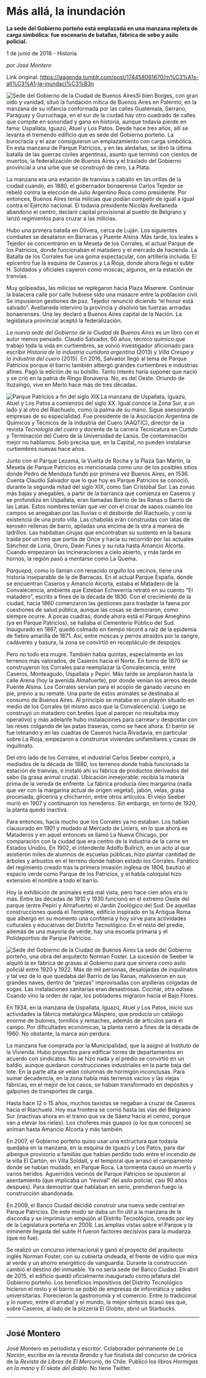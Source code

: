 # Más allá, la inundación

**La sede del Gobierno porteño está emplazada en una manzana repleta de carga simbólica: fue escenario de batallas, fábrica de sebo y asilo policial.**

1 de junio de 2018 - Historia

_por José Montero_

Link original: https://laagenda.tumblr.com/post/174458061670/m%C3%A1s-all%C3%A1-la-inundaci%C3%B3n

![Sede del Gobierno de la Ciudad de Buenos Aires](https://64.media.tumblr.com/f8b20a334282d8dd5b789a368b2274b5/tumblr_inline_p9nefqpBT91t6q87u_500.jpg)Si bien Borges, con gran oído y vanidad, situó la fundación mítica de Buenos Aires en Palermo, en la manzana de su infancia conformada por las calles Guatemala, Serrano, Paraguay y Gurruchaga, en el sur de la ciudad hay otro cuadrado de calles que compite en sonoridad y gana en historia, aunque todavía pierde en fama: Uspallata, Iguazú, Atuel y Los Patos. Desde hace tres años, allí se levanta el tremendo edificio que es sede del Gobierno porteño. La burocracia y el azar consiguieron un emplazamiento con carga simbólica. En esta manzana de Parque Patricios, y en las aledañas, se libró la última batalla de las guerras civiles argentinas, asunto que terminó con cientos de muertos, la federalización de Buenos Aires y el traslado del Gobierno provincial a una urbe que se construyó de cero, La Plata.

La manzana era una estación de tranvías a caballo en las orillas de la ciudad cuando, en 1880, el gobernador bonaerense Carlos Tejedor se rebeló contra la elección de Julio Argentino Roca como presidente. Por entonces, Buenos Aires tenía milicias que podían competir de igual a igual contra el Ejército nacional. El todavía presidente Nicolás Avellaneda abandonó el centro, declaró capital provisional al pueblo de Belgrano y lanzó regimientos para cruzar a las milicias.

Hubo una primera batalla en Olivera, cerca de Luján. Los siguientes combates se desataron en Barracas y Puente Alsina. Más tarde, los leales a Tejedor se concentraron en la Meseta de los Corrales, el actual Parque de los Patricios, donde funcionaban el matadero y el mercado de hacienda. La Batalla de los Corrales fue una goma espectacular, con artillería incluida. El epicentro fue la esquina de Caseros y La Rioja, donde ahora llega el subte H. Soldados y oficiales cayeron como moscas; algunos, en la estación de tranvías.

Muy golpeadas, las milicias se replegaron hacia Plaza Miserere. Continuar la balacera calle por calle hubiese sido una masacre entre la población civil. Se impusieron gestiones de paz. Tejedor renunció diciendo “el honor está salvado”. Avellaneda intervino la provincia y disolvió las fuerzas armadas bonaerenses. Una ley declaró a Buenos Aires capital de la Nación. La legislatura provincial aceptó la federalización. 

*La nueva sede del Gobierno de la Ciudad de Buenos Aires* es un libro con el autor menos pensado. Claudio Salvador, 60 años, técnico químico que trabajó toda la vida en curtiembres, se volvió investigador aficionado para escribir *Historia de la industria curtidora argentina* (2013) y *Villa Crespo y la industria del cuero* (2015). En 2016, Salvador llegó al tema de Parque Patricios porque el barrio también albergó grandes curtiembres e industrias afines. Pagó la edición de su bolsillo. Tanto interés haría suponer que nació y se crió en la patria de Ringo Bonavena. No, es del Oeste. Oriundo de Ituzaingó, vive en Merlo hace más de tres décadas.

![Parque Patricios a fin del siglo XIX](https://64.media.tumblr.com/7cfaffe47bb45e1e08d5b70baf2a78e7/tumblr_inline_p9nefrARW11t6q87u_500.jpg) La manzana de Uspallata, Iguazú, Atuel y Los Patos a comienzos del siglo XX. Igual conoce la Zona Sur, a un lado y al otro del Riachuelo, como la palma de su mano. Sigue asesorando empresas de su especialidad. Fue presidente de la Asociación Argentina de Químicos y Técnicos de la Industria del Cuero (AAQTIC), director de la revista *Tecnología del cuero* y docente de la carrera Tecnicatura en Curtido y Terminación del Cuero de la Universidad de Lanús. De contaminación mejor no hablamos. Solo precisa que, en la Capital, no pueden instalarse curtiembres nuevas hace años.

Junto con el Parque Lezama, la Vuelta de Rocha y la Plaza San Martín, la Meseta de Parque Patricios es mencionada como uno de los posibles sitios donde Pedro de Mendoza fundó por primera vez Buenos Aires, en 1536. Cuenta Claudio Salvador que lo que hoy es Parque Patricios se conoció, durante la segunda mitad del siglo XIX, como San Cristóbal Sur. Las zonas más bajas y anegables, a partir de la barranca que comienza en Caseros y se profundiza en Uspallata, eran llamadas Barrio de las Ranas o Barrio de las Latas. Estos nombres tenían que ver con el croar de sapos cuando los campos se anegaban por las lluvias o el desborde del Riachuelo, y con la existencia de una proto villa. Las chabolas eran construidas con latas de kerosén rellenas de barro, apiladas una encima de la otra a manera de ladrillos. Las habitaban cirujas que encontraban su sustento en la basura traída por un tren que partía de Once y hacía su recorrido por las actuales Sánchez de Loria, Oruro, Deán Funes y su ruta hasta Amancio Alcorta. Cuando empezaron las incineraciones a cielo abierto, y más tarde en hornos, la región pasó a mentarse como La Quema.

P*arquepá*, como lo llaman con renacido orgullo los vecinos, tiene una historia inseparable de la de Barracas. En el actual Parque España, donde se encuentran Caseros y Amancio Alcorta, estaba el Matadero de la Convalecencia, ambiente que Esteban Echeverría retrató en su cuento “El matadero”, escrito a fines de la década de 1830. Con el crecimiento de la ciudad, hacia 1860 comenzaron las gestiones para trasladar la faena por cuestiones de salud pública, aunque las cosas se demoraron, como siempre ocurre. A pocas cuadras, donde ahora está el Parque Ameghino (ya en Parque Patricios), se hallaba el Cementerio Público del Sud. Inaugurado en 1867, quedó colmado en tiempo récord a raíz de la epidemia de fiebre amarilla de 1871. Así, entre moscas y perros atraídos por la sangre, cadáveres y basura, la zona se convirtió en receptáculo de despojos. 

Pero no todo era mugre. También había quintas, especialmente en los terrenos más valorados, de Caseros hacia el Norte. En torno de 1870 se construyeron los Corrales para reemplazar la Convalecencia, entre Caseros, Monteagudo, Uspallata y Pepirí. Más tarde se ampliaron hasta la calle Arena (hoy la avenida Almafuerte), por donde venían los arreos desde Puente Alsina. Los Corrales servían para el acopio de ganado vacuno en pie, previo a su remate. Una parte de estos animales se destinaba al consumo de Buenos Aires. Al principio se mataba en un playón situado en medio de los Corrales (el mismo asco que la Convalecencia). Luego se construyó un matadero con bretes (que al parecer no resultaba muy operativo) y más adelante hubo instalaciones para carnear y despostar con las reses colgando de las patas traseras, como se hace ahora. El barrio se fue loteando y en las cuadras de Caseros hacia Rivadavia, en particular sobre La Rioja, empezaron a construirse viviendas unifamiliares y casas de inquilinato.

Del otro lado de los Corrales, el industrial Carlos Seeber compró, a mediados de la década de 1880, los terrenos donde había funcionado la estación de tranvías, e instaló ahí su fábrica de productos derivados del sebo (la grasa animal cruda). Ubicación inmejorable: recibía la materia prima de la vereda de enfrente. La fábrica producía óleo margarina (nada que ver con la margarina actual de origen vegetal), jabón, velas, grasa procesada, glicerina y chicharrón, entre otros artículos. El viejo Seeber murió en 1907 y continuaron los herederos. Sin embargo, en torno de 1920, la planta quedó inactiva.

Para entonces, hacía mucho que los Corrales ya no estaban. Los habían clausurado en 1901 y mudado al Mercado de Liniers, en lo que ahora es Mataderos y en aquel entonces se llamó La Nueva Chicago, por comparación con la ciudad que era centro de la industria de la carne en Estados Unidos. En 1902, el intendente Adolfo Bullrich, en un acto al que asistieron miles de alumnos de escuelas públicas, hizo plantar cantidad de árboles y arbustos en el terreno donde habían estado los Corrales. Fanático del regimiento creado tras la primera invasión inglesa de 1806, bautizó al espacio verde como Parque de los Patricios, y el habla coloquial hizo extensivo el nombre a todo el barrio.

Hoy la exhibición de animales está mal vista, pero hace cien años era lo más. Entre las décadas de 1910 y 1930 funcionó en el extremo Oeste del parque (entre Pepirí y Almafuerte) el Jardín Zoológico del Sud. De aquellas construcciones queda el Templete, edificio inspirado en la Antigua Roma que albergó en su momento una confitería y hoy sirve para actividades culturales y educativas del Distrito Tecnológico. En el resto del predio, además de una mayoría de verde, hay una escuela primaria y el Polideportivo de Parque Patricios.

![Sede del Gobierno de la Ciudad de Buenos Aires](https://64.media.tumblr.com/f8b20a334282d8dd5b789a368b2274b5/tumblr_inline_p9nefqpBT91t6q87u_500.jpg) La sede del Gobierno porteño, una obra del arquitecto Norman Foster. La sucesión de Seeber le alquiló la ex fábrica de grasas al Gobierno para que sirviera como asilo policial entre 1920 y 1922. Más de mil personas, desalojadas de inquilinatos y tal vez de lo que quedaba del Barrio de las Ranas, malvivieron en sus grandes naves, dentro de “piezas” improvisadas con arpilleras colgadas de sogas. Las instalaciones sanitarias eran desastrosas. Cocinar, otra odisea. Cuando vino la orden de rajar, los pobladores migraron hacia el Bajo Flores.

En 1934, en la manzana de Uspallata, Iguazú, Atuel y Los Patos, inició sus actividades la fábrica metalúrgica Máspero, que producía un catálogo enorme de bulones, tornillos y remaches, además de artículos para el campo. Por dificultades económicas, la planta cerró a fines de la década de 1960. No obstante, la marca aún perdura.

La manzana fue comprada por la Municipalidad, que la asignó al Instituto de la Vivienda. Hubo proyectos para edificar torres de departamentos en acuerdo con sindicatos. No se hizo nada y el predio se convirtió en un baldío, aunque quedaron construcciones industriales en la parte baja del lote. En la parte alta se veían columnas de hormigón inconclusas. Para sumar decadencia, en la zona había más terrenos vacíos y las viejas fábricas, en el mejor de los casos, se habían transformado en depósitos y galpones de transportes de carga.

Hasta hace 12 o 15 años, muchos taxistas se negaban a cruzar de Caseros hacia el Riachuelo. Hoy esa frontera se corrió hasta las vías del Belgrano Sur (inactivas ahora en el tramo que va de Sáenz hacia el centro, porque van a elevar los rieles). Los choferes más guapos (o los que conocen) se animan hasta Amancio Alcorta y más también.

En 2007, el Gobierno porteño quiso usar una estructura que todavía quedaba en la manzana, en la esquina de Iguazú y Los Patos, para dar albergue provisorio a familias que habían perdido todo entre el incendio de la villa El Cartón, en Villa Soldati, y el temporal que arrasó el campamento donde se habían mudado, en Parque Roca. La tormenta causó un muerto y varios heridos. Aguerridos vecinos de Parque Patricios se opusieron al asentamiento (que implicaba un “revival” del asilo policial, casi 90 años después). Para demostrar que hablaban en serio, prendieron fuego la construcción abandonada.

En 2009, el Banco Ciudad decidió construir una nueva sede central en Parque Patricios. De este modo se daba un fin útil a la manzana de la discordia y se imprimía un empujón al Distrito Tecnológico, creado por ley de la Legislatura porteña en 2008. Las amplias vistas sobre el Parque y la inminente llegada del subte H fueron factores decisivos para la mudanza (que no fue).

Se realizó un concurso internacional y ganó el proyecto del arquitecto inglés Norman Foster, con su cubierta ondeada, el frente de vidrio que mira al verde y un ahorro energético de vanguardia. Durante la construcción cambió el destino del inmueble. Ya no sería sede del Banco Ciudad. En abril de 2015, el edificio quedó oficialmente inaugurado como jefatura del Gobierno porteño. Los beneficios impositivos del Distrito Tecnológico hicieron el resto y el barrio se pobló de empresas de informática y sedes universitarias. Florecieron la gastronomía y el comercio. Entre lo tradicional y lo nuevo, entre el arrabal y el mundo, la mejor síntesis acaso sea que, sobre Caseros, al lado de la pizzería El Globito, abrió un Starbucks.

  




---

 José Montero
-------------

 José Montero es periodista y escritor. Colaborador permanente de *La Nación*, escribe en la revista *Brando* y fue finalista del concurso de crónica de la *Revista de Libros* de *El Mercurio*, de Chile. Publicó los libros *Hormigas en la mano* y *El skate del diablo*. No tiene Twitter. 

